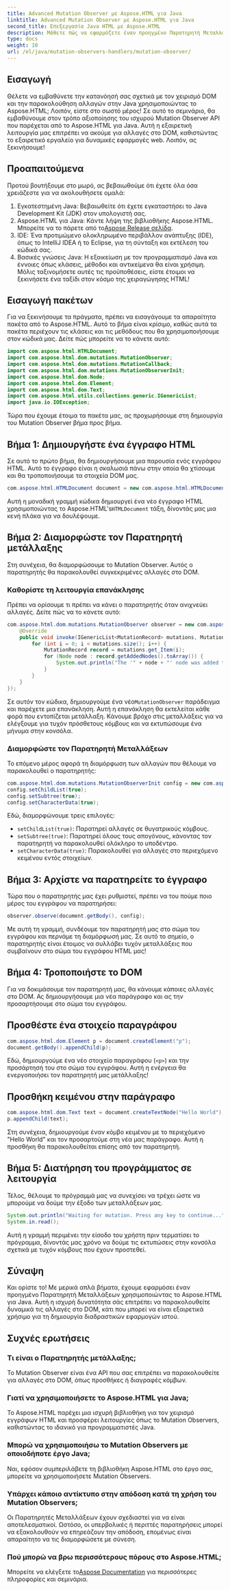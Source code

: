 ```yaml
---
title: Advanced Mutation Observer με Aspose.HTML για Java
linktitle: Advanced Mutation Observer με Aspose.HTML για Java
second_title: Επεξεργασία Java HTML με Aspose.HTML
description: Μάθετε πώς να εφαρμόζετε έναν προηγμένο Παρατηρητή Μεταλλάξεων με το Aspose.HTML για Java, παρακολουθώντας απρόσκοπτα τις αλλαγές DOM. Βουτήξτε στον βήμα προς βήμα οδηγό μας.
type: docs
weight: 10
url: /el/java/mutation-observers-handlers/mutation-observer/
---
```

## Εισαγωγή
Θέλετε να εμβαθύνετε την κατανόησή σας σχετικά με τον χειρισμό DOM και την παρακολούθηση αλλαγών στην Java χρησιμοποιώντας το Aspose.HTML; Λοιπόν, είστε στο σωστό μέρος! Σε αυτό το σεμινάριο, θα εμβαθύνουμε στον τρόπο αξιοποίησης του ισχυρού Mutation Observer API που παρέχεται από το Aspose.HTML για Java. Αυτή η εξαιρετική λειτουργία μας επιτρέπει να ακούμε για αλλαγές στο DOM, καθιστώντας το εξαιρετικό εργαλείο για δυναμικές εφαρμογές web. Λοιπόν, ας ξεκινήσουμε!
## Προαπαιτούμενα
Προτού βουτήξουμε στο μωρό, ας βεβαιωθούμε ότι έχετε όλα όσα χρειάζεστε για να ακολουθήσετε ομαλά:
1. Εγκατεστημένη Java: Βεβαιωθείτε ότι έχετε εγκαταστήσει το Java Development Kit (JDK) στον υπολογιστή σας.
2.  Aspose.HTML για Java: Κάντε λήψη της βιβλιοθήκης Aspose.HTML. Μπορείτε να το πάρετε από το[Aspose Release σελίδα](https://releases.aspose.com/html/java/).
3. IDE: Ένα προτιμώμενο ολοκληρωμένο περιβάλλον ανάπτυξης (IDE), όπως το IntelliJ IDEA ή το Eclipse, για τη σύνταξη και εκτέλεση του κώδικά σας.
4. Βασικές γνώσεις Java: Η εξοικείωση με τον προγραμματισμό Java και έννοιες όπως κλάσεις, μέθοδοι και αντικείμενα θα είναι χρήσιμη.
Μόλις ταξινομήσετε αυτές τις προϋποθέσεις, είστε έτοιμοι να ξεκινήσετε ένα ταξίδι στον κόσμο της χειραγώγησης HTML!
## Εισαγωγή πακέτων
Για να ξεκινήσουμε τα πράγματα, πρέπει να εισαγάγουμε τα απαραίτητα πακέτα από το Aspose.HTML. Αυτό το βήμα είναι κρίσιμο, καθώς αυτά τα πακέτα περιέχουν τις κλάσεις και τις μεθόδους που θα χρησιμοποιήσουμε στον κώδικά μας. 
Δείτε πώς μπορείτε να το κάνετε αυτό:
```java
import com.aspose.html.HTMLDocument;
import com.aspose.html.dom.mutations.MutationObserver;
import com.aspose.html.dom.mutations.MutationCallback;
import com.aspose.html.dom.mutations.MutationObserverInit;
import com.aspose.html.dom.Node;
import com.aspose.html.dom.Element;
import com.aspose.html.dom.Text;
import com.aspose.html.utils.collections.generic.IGenericList;
import java.io.IOException;
```
Τώρα που έχουμε έτοιμα τα πακέτα μας, ας προχωρήσουμε στη δημιουργία του Mutation Observer βήμα προς βήμα.
## Βήμα 1: Δημιουργήστε ένα έγγραφο HTML
Σε αυτό το πρώτο βήμα, θα δημιουργήσουμε μια παρουσία ενός εγγράφου HTML. Αυτό το έγγραφο είναι η σκαλωσιά πάνω στην οποία θα χτίσουμε και θα τροποποιήσουμε τα στοιχεία DOM μας.
```java
com.aspose.html.HTMLDocument document = new com.aspose.html.HTMLDocument();
```
 Αυτή η μοναδική γραμμή κώδικα δημιουργεί ένα νέο έγγραφο HTML χρησιμοποιώντας το Aspose.HTML's`HTMLDocument` τάξη, δίνοντάς μας μια κενή πλάκα για να δουλέψουμε.
## Βήμα 2: Διαμορφώστε τον Παρατηρητή μετάλλαξης
Στη συνέχεια, θα διαμορφώσουμε το Mutation Observer. Αυτός ο παρατηρητής θα παρακολουθεί συγκεκριμένες αλλαγές στο DOM.
### Καθορίστε τη λειτουργία επανάκλησης
Πρέπει να ορίσουμε τι πρέπει να κάνει ο παρατηρητής όταν ανιχνεύει αλλαγές. Δείτε πώς να το κάνετε αυτό:
```java
com.aspose.html.dom.mutations.MutationObserver observer = new com.aspose.html.dom.mutations.MutationObserver(new com.aspose.html.dom.mutations.MutationCallback() {
    @Override
    public void invoke(IGenericList<MutationRecord> mutations, MutationObserver mutationObserver) {
        for (int i = 0; i < mutations.size(); i++) {
            MutationRecord record = mutations.get_Item(i);
            for (Node node : record.getAddedNodes().toArray()) {
                System.out.println("The '" + node + "' node was added to the document.");
            }
        }
    }
});
```
 Σε αυτόν τον κώδικα, δημιουργούμε ένα νέο`MutationObserver` παράδειγμα και παρέχετε μια επανάκληση. Αυτή η επανάκληση θα εκτελείται κάθε φορά που εντοπίζεται μετάλλαξη. Κάνουμε βρόχο στις μεταλλάξεις για να ελέγξουμε για τυχόν πρόσθετους κόμβους και να εκτυπώσουμε ένα μήνυμα στην κονσόλα.
### Διαμορφώστε τον Παρατηρητή Μεταλλάξεων
Το επόμενο μέρος αφορά τη διαμόρφωση των αλλαγών που θέλουμε να παρακολουθεί ο παρατηρητής:
```java
com.aspose.html.dom.mutations.MutationObserverInit config = new com.aspose.html.dom.mutations.MutationObserverInit();
config.setChildList(true);
config.setSubtree(true);
config.setCharacterData(true);
```
Εδώ, διαμορφώνουμε τρεις επιλογές:
- `setChildList(true)`: Παρατηρεί αλλαγές σε θυγατρικούς κόμβους.
- `setSubtree(true)`: Παρατηρεί όλους τους απογόνους, κάνοντας τον παρατηρητή να παρακολουθεί ολόκληρο το υποδέντρο.
- `setCharacterData(true)`: Παρακολουθεί για αλλαγές στο περιεχόμενο κειμένου εντός στοιχείων.
## Βήμα 3: Αρχίστε να παρατηρείτε το έγγραφο
Τώρα που ο παρατηρητής μας έχει ρυθμιστεί, πρέπει να του πούμε ποιο μέρος του εγγράφου να παρατηρήσει:
```java
observer.observe(document.getBody(), config);
```
Με αυτή τη γραμμή, συνδέουμε τον παρατηρητή μας στο σώμα του εγγράφου και περνάμε τη διαμόρφωσή μας. Σε αυτό το σημείο, ο παρατηρητής είναι έτοιμος να συλλάβει τυχόν μεταλλάξεις που συμβαίνουν στο σώμα του εγγράφου HTML μας!
## Βήμα 4: Τροποποιήστε το DOM
Για να δοκιμάσουμε τον παρατηρητή μας, θα κάνουμε κάποιες αλλαγές στο DOM. Ας δημιουργήσουμε μια νέα παράγραφο και ας την προσαρτήσουμε στο σώμα του εγγράφου.
## Προσθέστε ένα στοιχείο παραγράφου
```java
com.aspose.html.dom.Element p = document.createElement("p");
document.getBody().appendChild(p);
```
Εδώ, δημιουργούμε ένα νέο στοιχείο παραγράφου (`<p>`) και την προσάρτησή του στο σώμα του εγγράφου. Αυτή η ενέργεια θα ενεργοποιήσει τον παρατηρητή μας μετάλλαξης!
## Προσθήκη κειμένου στην παράγραφο
```java
com.aspose.html.dom.Text text = document.createTextNode("Hello World");
p.appendChild(text);
```
Στη συνέχεια, δημιουργούμε έναν κόμβο κειμένου με το περιεχόμενο "Hello World" και τον προσαρτούμε στη νέα μας παράγραφο. Αυτή η προσθήκη θα παρακολουθείται επίσης από τον παρατηρητή.
## Βήμα 5: Διατήρηση του προγράμματος σε λειτουργία
Τέλος, θέλουμε το πρόγραμμά μας να συνεχίσει να τρέχει ώστε να μπορούμε να δούμε την έξοδο των μεταλλάξεων μας. 
```java
System.out.println("Waiting for mutation. Press any key to continue...");
System.in.read();
```
Αυτή η γραμμή περιμένει την είσοδο του χρήστη πριν τερματίσει το πρόγραμμα, δίνοντάς μας χρόνο να δούμε τις εκτυπώσεις στην κονσόλα σχετικά με τυχόν κόμβους που έχουν προστεθεί.
## Σύναψη
Και ορίστε το! Με μερικά απλά βήματα, έχουμε εφαρμόσει έναν προηγμένο Παρατηρητή Μεταλλάξεων χρησιμοποιώντας το Aspose.HTML για Java. Αυτή η ισχυρή δυνατότητα σάς επιτρέπει να παρακολουθείτε δυναμικά τις αλλαγές στο DOM, κάτι που μπορεί να είναι εξαιρετικά χρήσιμο για τη δημιουργία διαδραστικών εφαρμογών ιστού.

## Συχνές ερωτήσεις
### Τι είναι ο Παρατηρητής μετάλλαξης;
Το Mutation Observer είναι ένα API που σας επιτρέπει να παρακολουθείτε για αλλαγές στο DOM, όπως προσθήκες ή διαγραφές κόμβων.
### Γιατί να χρησιμοποιήσετε το Aspose.HTML για Java;
Το Aspose.HTML παρέχει μια ισχυρή βιβλιοθήκη για τον χειρισμό εγγράφων HTML και προσφέρει λειτουργίες όπως το Mutation Observers, καθιστώντας το ιδανικό για προγραμματιστές Java.
### Μπορώ να χρησιμοποιήσω το Mutation Observers με οποιοδήποτε έργο Java;
Ναι, εφόσον συμπεριλάβετε τη βιβλιοθήκη Aspose.HTML στο έργο σας, μπορείτε να χρησιμοποιήσετε Mutation Observers.
### Υπάρχει κάποιο αντίκτυπο στην απόδοση κατά τη χρήση του Mutation Observers;
Οι Παρατηρητές Μεταλλάξεων έχουν σχεδιαστεί για να είναι αποτελεσματικοί. Ωστόσο, οι υπερβολικές ή περιττές παρατηρήσεις μπορεί να εξακολουθούν να επηρεάζουν την απόδοση, επομένως είναι απαραίτητο να τις διαμορφώσετε με σύνεση.
### Πού μπορώ να βρω περισσότερους πόρους στο Aspose.HTML;
 Μπορείτε να ελέγξετε το[Aspose Documentation](https://reference.aspose.com/html/java/) για περισσότερες πληροφορίες και σεμινάρια.